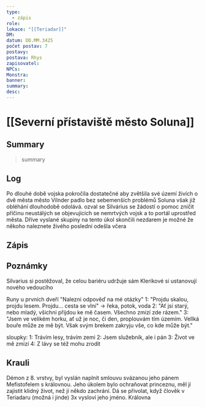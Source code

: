 ```yaml
---
type:
  - zápis
role: 
lokace: "[[Teriadar]]"
DM: 
datum: DD.MM.3425
počet postav: 7
postavy: 
postava: Rhys
zapisovatel: 
NPCs: 
Monstra: 
banner: 
summary: 
desc:
---
```

# [[Severní přístaviště město Soluna]]
## Summary
>summary

## Log
Po dlouhé době vojska pokročila dostatečné aby zvětšila své území živích o dvě města město Vilnder padlo bez sebemenších problémů Soluna však již obléhání dlouhodobě odolává. ozval se Silvárius se žádostí o pomoc zničit příčinu neustálých se objevujících se nemrtvých vojsk a to portál uprostřed města. Dříve vyslané skupiny na tento úkol skončili nezdarem je možné že někoho naleznete živého poslední odešla včera

## Zápis


## Poznámky
Silvarius si postěžoval, že celou bariéru udržuje sám
Klerikové si ustanovují nového vedoucího

Runy u prvních dveří "Nalezni odpověď na mé otázky"
1: "Projdu skalou, projdu lesem. Projdu... cesta se vlní" -> řeka, potok, voda
2: "Ať jsi starý, nebo mladý, všichni přijdou ke mě časem. Všechno zmizí zde rázem."
3: "Jsem ve velikém horku, ať už je noc, či den, proplouvám tím územím. Vellká bouře může ze mě být. Však svým brekem zakryju vše, co kde může být."

sloupky:
1: Trávím lesy, trávím zemi
2: Jsem služebník, ale i pán
3: Život ve mě zmizí
4: Z lávy se též mohu zrodit

## Krauli
Démon z 8. vrstvy, byl vyslán naplnit smlouvu svázanou jeho pánem Mefistofelem s královnou.
Jeho úkolem bylo ochraňovat princeznu, měl jí zajistit klidný život, než jí někdo zachrání.
Dá se přivolat, když člověk v Teriadaru (možná i jinde) 3x vysloví jeho jméno.
Královna 